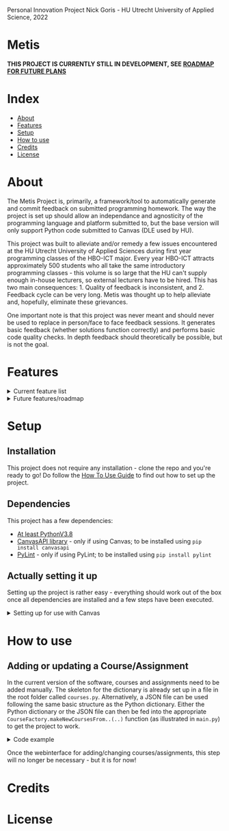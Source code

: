 Personal Innovation Project Nick Goris - HU Utrecht University of Applied Science, 2022

# Metis

__THIS PROJECT IS CURRENTLY STILL IN DEVELOPMENT, SEE [ROADMAP FOR FUTURE PLANS](https://github.com/Druyv/Metis/tree/development/README.md#features "Metis README Features")__

# Index
- [About](https://github.com/Druyv/Metis/tree/development#about "Metis README About")
- [Features](https://github.com/Druyv/Metis/tree/development#features "Metis README Features")
- [Setup](https://github.com/Druyv/Metis/tree/development/README.md#setup "Metis README Setup")
- [How to use](https://github.com/Druyv/Metis/tree/development/README.md#how-to-use "Metis README How to use")
- [Credits](https://github.com/Druyv/Metis/tree/development/README.md#credits "Metis README Credits")
- [License](https://github.com/Druyv/Metis/tree/development/README.md#license "Metis README License")

# About
The Metis Project is, primarily, a framework/tool to automatically generate and commit feedback on submitted programming homework. The way the project is set up should allow an independance and agnosticity of the programming language and platform submitted to, but the base version will only support Python code submitted to Canvas (DLE used by HU).

This project was built to alleviate and/or remedy a few issues encountered at the HU Utrecht University of Applied Sciences during first year programming classes of the HBO-ICT major. Every year HBO-ICT attracts approximately 500 students who all take the same introductory programming classes - this volume is so large that the HU can't supply enough in-house lecturers, so external lecturers have to be hired. This has two main consequences: 1. Quality of feedback is inconsistent, and 2. Feedback cycle can be very long. Metis was thought up to help alleviate and, hopefully, eliminate these grievances.

One important note is that this project was never meant and should never be used to replace in person/face to face feedback sessions. It generates basic feedback (whether solutions function correctly) and performs basic code quality checks. In depth feedback should theoretically be possible, but is not the goal.


# Features

<details>
  
<summary>Current feature list</summary>

- Languages supported:
  - [Python](https://www.python.org/downloads/release/python-380/ "Python 3.8 download page")
- Tools supported:
  - [PyLint](https://pylint.pycqa.org/en/latest/ "PyLint latest version page")
  - [UnitTest](https://docs.python.org/3/library/unittest.html "UnitTest documentation page")
- Platforms/DLE's supported:
  - [Canvas](https://www.instructure.com/ "Canvas Instructure homepage")

- Allows for automatically:
  - downloading all ungraded homework submissions for specified assignments (no personal data is ever stored)
  - running specified tests on all downloaded submissions
  - running specified tools on all downloaded submissions
  - generating feedback from test and tool results
  - posting feedback as comments on submissions

- Allows for manually:
  - adding new courses/assignments
  - updating courses/assignments

</details>


<details>

<summary> Future features/roadmap </summary>
  
- Cleanup of project root folder
- Safer API key storage

- Language agnostic
- Tools can be user specified (will require additional programming for every tool)
- Platform agnostic (will require additional programming for every platform)

- Static CourseFactory
- Add new courses/assignments through web interface
- Update courses/assignments through web interface
- Run containerised for easier setup
- Handle assignments that require user input (currently unavailable because of a bug(?) in the subprocess module)
- Create insights based on (anonymous) data collected, e.g.:
  - What exercises students over- or underperform on
  - How long students take to complete an exercise on average
  - etc.


- Migrate all path operations to Python's PathLib
- Virtualise running of tests and tools, so asynchronous execution is easier

</details>


# Setup
## Installation
This project does not require any installation - clone the repo and you're ready to go! Do follow the [How To Use Guide](https://github.com/Druyv/Metis/edit/development/README.md#how-to-use "Link to How To Use Guide") to find out how to set up the project.

## Dependencies
This project has a few dependencies:
- [At least PythonV3.8](https://www.python.org/downloads/release/python-380/ "Python 3.8 download page")
- [CanvasAPI library](https://canvasapi.readthedocs.io/en/stable/getting-started.html "Canvas API Getting Started page") - only if using Canvas; to be installed using `pip install canvasapi`
- [PyLint](https://pylint.pycqa.org/en/latest/ "PyLint latest version page") - only if using PyLint; to be installed using `pip install pylint`

## Actually setting it up

Setting up the project is rather easy - everything should work out of the box once all dependencies are installed and a few steps have been executed.

<details>
<summary> Setting up for use with Canvas </summary>

- __Canvas API key__:
  Canvas forbids one from requesting the users of their applications to provide their own API key, but I obviously cannot     give you mine. I would recommend asking your Canvas/DLE administrator to give you a key. Metis expects you to store this   in a file called `credentials.py` in the root folder of the project, with a variable name `API_KEY`
- __Canvas URL__:
  In the same `credentials.py` file you should add a variable `API_URL`, which comes down to your organisation's Canvas       URL. For example, in the case of the HU, this is `https://canvas.hu.nl`

</details>

# How to use
## Adding or updating a Course/Assignment

In the current version of the software, courses and assignments need to be added manually. The skeleton for the dictionary is already set up in a file in the root folder called `courses.py`. 
Alternatively, a JSON file can be used following the same basic structure as the Python dictionary. Either the Python dictionary or the JSON file can then be fed into the appropriate `CourseFactory.makeNewCoursesFrom..(..)` function (as illustrated in `main.py`) to get the project to work.

<details>
<summary> Code example </summary>

```py
from CourseFactory import CourseFactory

course_factory = CourseFactory()
course_list_from_dict = course_factory.makeNewCoursesFromDict(<dict>)       #If a dict is used
course_list_from_json = course_factory.makeNewCoursesFromJson(<json_file>)  #If a JSON file is used
```
</details>

Once the webinterface for adding/changing courses/assignments, this step will no longer be necessary - but it is for now!

# Credits

# License

